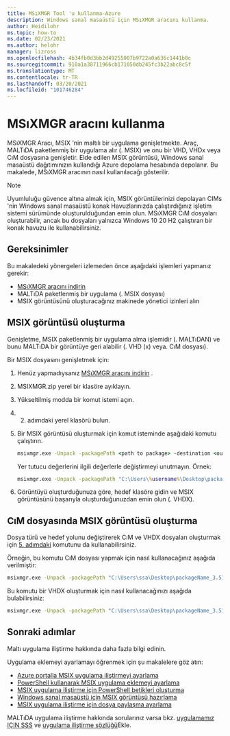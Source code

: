 ```yaml
---
title: MSıXMGR Tool 'u kullanma-Azure
description: Windows sanal masaüstü için MSıXMGR aracını kullanma.
author: Heidilohr
ms.topic: how-to
ms.date: 02/23/2021
ms.author: helohr
manager: lizross
ms.openlocfilehash: 4b34fb0d3bb2d49255007b9722a0a636c1441b8c
ms.sourcegitcommit: 910a1a38711966cb171050db245fc3b22abc8c5f
ms.translationtype: MT
ms.contentlocale: tr-TR
ms.lasthandoff: 03/20/2021
ms.locfileid: "101746284"
---
```

# <a name="using-the-msixmgr-tool"></a>MSıXMGR aracını kullanma

MSıXMGR Aracı, MSIX 'nin maltılı bir uygulama genişletmekte. Araç, MALTıDA paketlenmiş bir uygulama alır (. MSIX) ve onu bir VHD, VHDx veya CıM dosyasına genişletir. Elde edilen MSIX görüntüsü, Windows sanal masaüstü dağıtımınızın kullandığı Azure depolama hesabında depolanır. Bu makalede, MSıXMGR aracının nasıl kullanılacağı gösterilir.

>[!NOTE]
>Uyumluluğu güvence altına almak için, MSIX görüntülerinizi depolayan CIMs 'nin Windows sanal masaüstü konak Havuzlarınızda çalıştırdığınız işletim sistemi sürümünde oluşturulduğundan emin olun. MSıXMGR CıM dosyaları oluşturabilir, ancak bu dosyaları yalnızca Windows 10 20 H2 çalıştıran bir konak havuzu ile kullanabilirsiniz.

## <a name="requirements"></a>Gereksinimler

Bu makaledeki yönergeleri izlemeden önce aşağıdaki işlemleri yapmanız gerekir:

- [MSıXMGR aracını indirin](https://aka.ms/msixmgr)
- MALTıDA paketlenmiş bir uygulama (. MSIX dosyası)
- MSIX görüntüsünü oluşturacağınız makinede yönetici izinleri alın

## <a name="create-an-msix-image"></a>MSIX görüntüsü oluşturma

Genişletme, MSIX paketlenmiş bir uygulama alma işlemidir (. MALTıDAN) ve bunu MALTıDA bir görüntüye geri alabilir (. VHD (x) veya. CıM dosyası).

Bir MSIX dosyasını genişletmek için:

1. Henüz yapmadıysanız [MSıXMGR aracını indirin](https://aka.ms/msixmgr) .

2. MSIXMGR.zip yerel bir klasöre ayıklayın.

3. Yükseltilmiş modda bir komut istemi açın.

4. 2. adımdaki yerel klasörü bulun.

5. Bir MSIX görüntüsü oluşturmak için komut isteminde aşağıdaki komutu çalıştırın.

    ```cmd
    msixmgr.exe -Unpack -packagePath <path to package> -destination <output folder> [-applyacls] [-create] [-vhdSize <size in MB>] [-filetype <CIM | VHD | VHDX>] [-rootDirectory <rootDirectory>]
    ```

    Yer tutucu değerlerini ilgili değerlerle değiştirmeyi unutmayın. Örnek:

    ```cmd
    msixmgr.exe -Unpack -packagePath "C:\Users\%username%\Desktop\packageName_3.51.1.0_x64__81q6ced8g4aa0.msix" -destination "c:\temp\packageName.vhdx" -applyacls -create -vhdSize 200 -filetype "vhdx" -rootDirectory apps
    ```

6. Görüntüyü oluşturduğunuza göre, hedef klasöre gidin ve MSIX görüntüsünü başarıyla oluşturduğunuzdan emin olun (. VHDX).

## <a name="create-an-msix-image-in-a-cim-file"></a>CıM dosyasında MSIX görüntüsü oluşturma

Dosya türü ve hedef yolunu değiştirerek CıM ve VHDX dosyaları oluşturmak için [5. adımdaki](#create-an-msix-image) komutunu da kullanabilirsiniz.

Örneğin, bu komutu CıM dosyası yapmak için nasıl kullanacağınız aşağıda verilmiştir:

```cmd
msixmgr.exe -Unpack -packagePath "C:\Users\ssa\Desktop\packageName_3.51.1.0_x64__81q6ced8g4aa0.msix" -destination "c:\temp\packageName.cim" -applyacls -create -vhdSize 200 -filetype "cim" -rootDirectory apps
```

Bu komutu bir VHDX oluşturmak için nasıl kullanacağınızı aşağıda bulabilirsiniz:

```cmd
msixmgr.exe -Unpack -packagePath "C:\Users\ssa\Desktop\packageName_3.51.1.0_x64__81q6ced8g4aa0.msix" -destination "c:\temp\packageName.vhdx" -applyacls -create -vhdSize 200 -filetype "vhdx" -rootDirectory apps
```

## <a name="next-steps"></a>Sonraki adımlar

Maltı uygulama iliştirme hakkında daha fazla bilgi [](what-is-app-attach.md) edinin.

Uygulama eklemeyi ayarlamayı öğrenmek için şu makalelere göz atın:

- [Azure portalla MSIX uygulama iliştirmeyi ayarlama](app-attach-azure-portal.md)
- [PowerShell kullanarak MSIX uygulama eklemeyi ayarlama](app-attach-powershell.md)
- [MSIX uygulama iliştirme için PowerShell betikleri oluşturma](app-attach.md)
- [Windows sanal masaüstü için MSIX görüntüsü hazırlama](app-attach-image-prep.md)
- [MSIX uygulama iliştirme için dosya paylaşma ayarlama](app-attach-file-share.md)

MALTıDA uygulama iliştirme hakkında sorularınız varsa bkz. [uygulamamız IÇIN SSS](app-attach-faq.md) ve [uygulama iliştirme sözlüğü](app-attach-glossary.md)Ekle.
